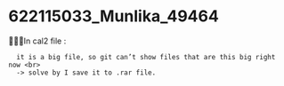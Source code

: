 # 622115033_Munlika_49464

👩🏻‍💻In cal2 file :
```
  it is a big file, so git can’t show files that are this big right now <br>
  -> solve by I save it to .rar file.
```
